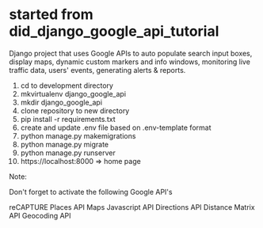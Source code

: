 # started from did_django_google_api_tutorial
Django project that uses Google APIs to auto populate search input boxes, display maps, dynamic custom markers and info windows, monitoring live traffic data, users' events, generating alerts & reports.

1) cd to development directory
2) mkvirtualenv django_google_api
3) mkdir django_google_api
4) clone repository to new directory
5) pip install -r requirements.txt
6) create and update .env file based on .env-template format
7) python manage.py makemigrations
8) python manage.py migrate
9) python manage.py runserver
10) https://localhost:8000 => home page

Note: 

Don't forget to activate the following Google API's

reCAPTURE
Places API
Maps Javascript API
Directions API
Distance Matrix API
Geocoding API


